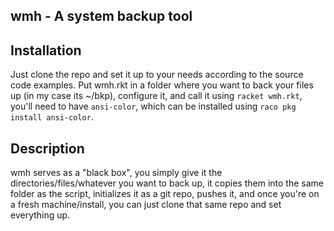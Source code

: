 ## wmh - A system backup tool

Installation
------------
Just clone the repo and set it up to your needs according to the source code examples.
Put wmh.rkt in a folder where you want to back your files up (in my case its ~/bkp), configure it, and call it using ```racket wmh.rkt```, you'll need to have ```ansi-color```, which can be installed using ```raco pkg install ansi-color```.

Description
-----------
wmh serves as a "black box", you simply give it the directories/files/whatever you want to back up, it copies them into the same folder as the script, initializes it as a git repo, pushes it, and once you're on a fresh machine/install, you can just clone that same repo and set everything up.
